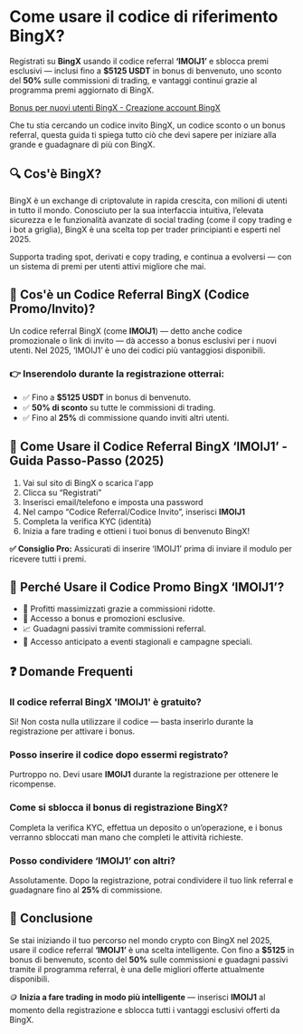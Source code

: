 <h1>Come usare il codice di riferimento BingX?</h1>
<p>
    Registrati su <strong>BingX</strong> usando il codice referral <strong>‘IMOIJ1’</strong> e sblocca premi esclusivi — 
    inclusi fino a <strong>$5125 USDT</strong> in bonus di benvenuto, uno sconto del <strong>50%</strong> sulle commissioni di trading, 
    e vantaggi continui grazie al programma premi aggiornato di BingX.
</p>

<a href="https://bingx.com/invite/IMOIJ1" target="_blank" rel="noopener noreferrer">
  Bonus per nuovi utenti BingX - Creazione account BingX
</a>

<p>
    Che tu stia cercando un codice invito BingX, un codice sconto o un bonus referral, 
    questa guida ti spiega tutto ciò che devi sapere per iniziare alla grande e guadagnare di più con BingX.
</p>

<h2>🔍 Cos'è BingX?</h2>
<p>
    BingX è un exchange di criptovalute in rapida crescita, con milioni di utenti in tutto il mondo. 
    Conosciuto per la sua interfaccia intuitiva, l’elevata sicurezza e le funzionalità avanzate di social trading 
    (come il copy trading e i bot a griglia), BingX è una scelta top per trader principianti e esperti nel 2025.
</p>
<p>
    Supporta trading spot, derivati e copy trading, e continua a evolversi — con un sistema di premi per utenti attivi migliore che mai.
</p>

<h2>🎁 Cos'è un Codice Referral BingX (Codice Promo/Invito)?</h2>
<p>
    Un codice referral BingX (come <strong>IMOIJ1</strong>) — detto anche codice promozionale o link di invito — 
    dà accesso a bonus esclusivi per i nuovi utenti. Nel 2025, ‘IMOIJ1’ è uno dei codici più vantaggiosi disponibili.
</p>

<h3>👉 Inserendolo durante la registrazione otterrai:</h3>
<ul>
    <li>✅ Fino a <strong>$5125 USDT</strong> in bonus di benvenuto.</li>
    <li>✅ <strong>50% di sconto</strong> su tutte le commissioni di trading.</li>
    <li>✅ Fino al <strong>25%</strong> di commissione quando inviti altri utenti.</li>
</ul>

<h2>📝 Come Usare il Codice Referral BingX ‘IMOIJ1’ - Guida Passo-Passo (2025)</h2>
<ol>
    <li>Vai sul sito di BingX o scarica l'app</li>
    <li>Clicca su “Registrati”</li>
    <li>Inserisci email/telefono e imposta una password</li>
    <li>Nel campo “Codice Referral/Codice Invito”, inserisci <strong>IMOIJ1</strong></li>
    <li>Completa la verifica KYC (identità)</li>
    <li>Inizia a fare trading e ottieni i tuoi bonus di benvenuto BingX!</li>
</ol>
<p><strong>✅ Consiglio Pro:</strong> Assicurati di inserire ‘IMOIJ1’ prima di inviare il modulo per ricevere tutti i premi.</p>

<h2>💸 Perché Usare il Codice Promo BingX ‘IMOIJ1’?</h2>
<ul>
    <li>🚀 Profitti massimizzati grazie a commissioni ridotte.</li>
    <li>🎯 Accesso a bonus e promozioni esclusive.</li>
    <li>📈 Guadagni passivi tramite commissioni referral.</li>
    <li>🎁 Accesso anticipato a eventi stagionali e campagne speciali.</li>
</ul>

<h2>❓ Domande Frequenti</h2>
<h3>Il codice referral BingX 'IMOIJ1' è gratuito?</h3>
<p>Sì! Non costa nulla utilizzare il codice — basta inserirlo durante la registrazione per attivare i bonus.</p>

<h3>Posso inserire il codice dopo essermi registrato?</h3>
<p>Purtroppo no. Devi usare <strong>IMOIJ1</strong> durante la registrazione per ottenere le ricompense.</p>

<h3>Come si sblocca il bonus di registrazione BingX?</h3>
<p>Completa la verifica KYC, effettua un deposito o un’operazione, e i bonus verranno sbloccati man mano che completi le attività richieste.</p>

<h3>Posso condividere ‘IMOIJ1’ con altri?</h3>
<p>Assolutamente. Dopo la registrazione, potrai condividere il tuo link referral e guadagnare fino al <strong>25%</strong> di commissione.</p>

<h2>🏁 Conclusione</h2>
<p>
    Se stai iniziando il tuo percorso nel mondo crypto con BingX nel 2025, usare il codice referral <strong>‘IMOIJ1’</strong> è una scelta intelligente. 
    Con fino a <strong>$5125</strong> in bonus di benvenuto, sconto del <strong>50%</strong> sulle commissioni e guadagni passivi tramite il programma referral, 
    è una delle migliori offerte attualmente disponibili.
</p>
<p>
    🪙 <strong>Inizia a fare trading in modo più intelligente</strong> — inserisci <strong>IMOIJ1</strong> al momento della registrazione e sblocca tutti i vantaggi esclusivi offerti da BingX.
</p>
</body>
</html>
